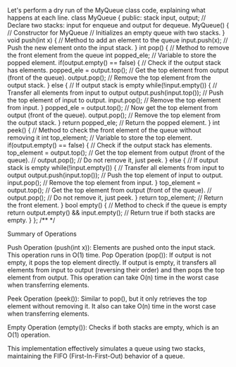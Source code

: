 Let's perform a dry run of the MyQueue class code, explaining what happens at each line.
class MyQueue {
public:
    stack<int> input, output; // Declare two stacks: input for enqueue and output for dequeue.
    MyQueue() { // Constructor for MyQueue
        // Initializes an empty queue with two stacks.
    }
    void push(int x) { // Method to add an element to the queue
        input.push(x); // Push the new element onto the input stack.
    }
    int pop() { // Method to remove the front element from the queue
        int popped_ele; // Variable to store the popped element.
        if(output.empty() == false) { // Check if the output stack has elements.
            popped_ele = output.top(); // Get the top element from output (front of the queue).
            output.pop(); // Remove the top element from the output stack.
        }
        else { // If output stack is empty
            while(!input.empty()) { // Transfer all elements from input to output
                output.push(input.top()); // Push the top element of input to output.
                input.pop(); // Remove the top element from input.
            }
            popped_ele = output.top(); // Now get the top element from output (front of the queue).
            output.pop(); // Remove the top element from the output stack.
        }
        return popped_ele; // Return the popped element.
    }
    int peek() { // Method to check the front element of the queue without removing it
        int top_element; // Variable to store the top element.
        if(output.empty() == false) { // Check if the output stack has elements.
            top_element = output.top(); // Get the top element from output (front of the queue).
            // output.pop(); // Do not remove it, just peek.
        }
        else { // If output stack is empty
            while(!input.empty()) { // Transfer all elements from input to output
                output.push(input.top()); // Push the top element of input to output.
                input.pop(); // Remove the top element from input.
            }
            top_element = output.top(); // Get the top element from output (front of the queue).
            // output.pop(); // Do not remove it, just peek.
        }
        return top_element; // Return the front element.
    }
    bool empty() { // Method to check if the queue is empty
        return output.empty() && input.empty(); // Return true if both stacks are empty.
    }
};
/**
 */

Summary of Operations

Push Operation (push(int x)): Elements are pushed onto the input stack. This operation runs in O(1) time.
Pop Operation (pop()):
If output is not empty, it pops the top element directly.
If output is empty, it transfers all elements from input to output (reversing their order) and then pops the top element from output. This operation can take O(n) time in the worst case when transferring elements.

Peek Operation (peek()):
Similar to pop(), but it only retrieves the top element without removing it. It also can take O(n) time in the worst case when transferring elements.

Empty Operation (empty()): Checks if both stacks are empty, which is an O(1) operation.

This implementation effectively simulates a queue using two stacks, maintaining the FIFO (First-In-First-Out) behavior of a queue.
